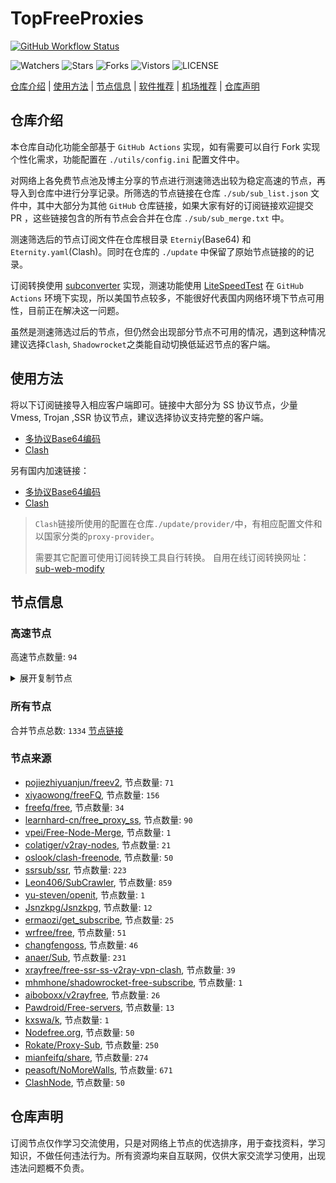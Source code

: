# TopFreeProxies
[![GitHub Workflow Status](https://github.com/youkai0100/youkai/actions/workflows/get-proxies.yml/badge.svg)](https://github.com/youkai0100/youkai/actions/workflows/get-proxies.yml) 

![Watchers](https://img.shields.io/github/watchers/youkai0100/youkai) ![Stars](https://img.shields.io/github/stars/youkai0100/youkai) ![Forks](https://img.shields.io/github/forks/youkai0100/youkai) ![Vistors](https://visitor-badge.laobi.icu/badge?page_id=youkai0100.youkai) ![LICENSE](https://img.shields.io/badge/license-CC%20BY--SA%204.0-green.svg)

[仓库介绍](https://github.com/youkai0100/youkai#仓库介绍) | [使用方法](https://github.com/youkai0100/youkai#使用方法) | [节点信息](https://github.com/youkai0100/youkai#节点信息) | [软件推荐](https://github.com/youkai0100/youkai#客户端选择) | [机场推荐](https://github.com/youkai0100/youkai#机场推荐) | [仓库声明](https://github.com/youkai0100/youkai#仓库声明)

## 仓库介绍
本仓库自动化功能全部基于 `GitHub Actions` 实现，如有需要可以自行 Fork 实现个性化需求，功能配置在 `./utils/config.ini` 配置文件中。

对网络上各免费节点池及博主分享的节点进行测速筛选出较为稳定高速的节点，再导入到仓库中进行分享记录。所筛选的节点链接在仓库 `./sub/sub_list.json` 文件中，其中大部分为其他 `GitHub` 仓库链接，如果大家有好的订阅链接欢迎提交 PR ，这些链接包含的所有节点会合并在仓库 `./sub/sub_merge.txt` 中。

测速筛选后的节点订阅文件在仓库根目录 `Eterniy`(Base64) 和 `Eternity.yaml`(Clash)。同时在仓库的 `./update` 中保留了原始节点链接的的记录。

订阅转换使用 [subconverter](https://github.com/tindy2013/subconverter) 实现，测速功能使用 [LiteSpeedTest](https://github.com/xxf098/LiteSpeedTest) 在 `GitHub Actions` 环境下实现，所以美国节点较多，不能很好代表国内网络环境下节点可用性，目前正在解决这一问题。

虽然是测速筛选过后的节点，但仍然会出现部分节点不可用的情况，遇到这种情况建议选择`Clash`, `Shadowrocket`之类能自动切换低延迟节点的客户端。

## 使用方法
将以下订阅链接导入相应客户端即可。链接中大部分为 SS 协议节点，少量 Vmess, Trojan ,SSR 协议节点，建议选择协议支持完整的客户端。

- [多协议Base64编码](https://raw.githubusercontent.com/youkai0100/youkai/master/Eternity)
- [Clash](https://raw.githubusercontent.com/youkai0100/youkai/master/Eternity.yaml)

另有国内加速链接：

- [多协议Base64编码](https://fastly.jsdelivr.net/gh/youkai0100/youkai@master/Eternity)
- [Clash](https://fastly.jsdelivr.net/gh/youkai0100/youkai@master/Eternity.yaml)

>`Clash`链接所使用的配置在仓库`./update/provider/`中，有相应配置文件和以国家分类的`proxy-provider`。
>
>需要其它配置可使用订阅转换工具自行转换。
>自用在线订阅转换网址：[sub-web-modify](https://sub.v1.mk/)

## 节点信息
### 高速节点
高速节点数量: `94`
<details>
  <summary>展开复制节点</summary>

    vmess://eyJ2IjoiMiIsInBzIjoi8J+Hr/Cfh7Ug5pel5pysXzA1MjIwNjUiLCJhZGQiOiI0NS44OC40My4yMzciLCJwb3J0IjoiNDYwMDIiLCJ0eXBlIjoibm9uZSIsImlkIjoiNDE4MDQ4YWYtYTI5My00Yjk5LTliMGMtOThjYTM1ODBkZDI0IiwiYWlkIjoiNjQiLCJuZXQiOiJ0Y3AiLCJwYXRoIjoiLyIsImhvc3QiOiIiLCJ0bHMiOiIifQ==
    vmess://eyJ2IjoiMiIsInBzIjoi8J+Hr/Cfh7Ug5pel5pysXzA1MjIwNTUiLCJhZGQiOiI0NS44OC40My4xMzYiLCJwb3J0IjoiNTA4MDEiLCJ0eXBlIjoibm9uZSIsImlkIjoiNDE4MDQ4YWYtYTI5My00Yjk5LTliMGMtOThjYTM1ODBkZDI0IiwiYWlkIjoiNjQiLCJuZXQiOiJ0Y3AiLCJwYXRoIjoiLyIsImhvc3QiOiIiLCJ0bHMiOiIifQ==
    vmess://eyJ2IjoiMiIsInBzIjoi8J+Hr/Cfh7Ug5pel5pysXzA1MjIwNzAiLCJhZGQiOiI0NS44OC40My4yMzUiLCJwb3J0IjoiNDYwMDIiLCJ0eXBlIjoibm9uZSIsImlkIjoiNDE4MDQ4YWYtYTI5My00Yjk5LTliMGMtOThjYTM1ODBkZDI0IiwiYWlkIjoiNjQiLCJuZXQiOiJ0Y3AiLCJwYXRoIjoiLyIsImhvc3QiOiIiLCJ0bHMiOiIifQ==
    trojan://4aeda200-44c9-4168-8f2a-a00a72176d35@awsjp16-data.amazon-azure.com:443?allowInsecure=1&sni=data.amazon-azure.com#%F0%9F%87%AF%F0%9F%87%B5%20JP%28AzadNet.t.me%29_011
    vmess://eyJ2IjoiMiIsInBzIjoi8J+Hr/Cfh7Ug5pel5pysXzA1MjIwNjQiLCJhZGQiOiI0NS44OC40My4xMzMiLCJwb3J0IjoiNTA4MDEiLCJ0eXBlIjoibm9uZSIsImlkIjoiNDE4MDQ4YWYtYTI5My00Yjk5LTliMGMtOThjYTM1ODBkZDI0IiwiYWlkIjoiNjQiLCJuZXQiOiJ0Y3AiLCJwYXRoIjoiLyIsImhvc3QiOiJkYXRhLmFtYXpvbi1henVyZS5jb20iLCJ0bHMiOiIifQ==
    vmess://eyJ2IjoiMiIsInBzIjoi8J+Hr/Cfh7Ug5pel5pysXzA1MjIwNTYiLCJhZGQiOiI0NS44OC40My4yMzkiLCJwb3J0IjoiNDYwMDIiLCJ0eXBlIjoibm9uZSIsImlkIjoiNDE4MDQ4YWYtYTI5My00Yjk5LTliMGMtOThjYTM1ODBkZDI0IiwiYWlkIjoiNjQiLCJuZXQiOiJ0Y3AiLCJwYXRoIjoiLyIsImhvc3QiOiJkYXRhLmFtYXpvbi1henVyZS5jb20iLCJ0bHMiOiIifQ==
    trojan://3a2c0c6c-9ee5-c05f-c951-fcd73831983e@138.2.115.240:443?allowInsecure=1#%F0%9F%87%B0%F0%9F%87%B7%20KR%28AzadNet.t.me%29_009
    vmess://eyJ2IjoiMiIsInBzIjoi8J+Hr/Cfh7Ug5pel5pysXzA1MjIwMzEiLCJhZGQiOiIxMzEuMTg2LjQxLjE5MiIsInBvcnQiOiIyNjI5NyIsInR5cGUiOiJub25lIiwiaWQiOiJiMGVkNmViNy1kYzMwLTQ4OTctZGY1MC1jMmMxZDRlZTZlOTEiLCJhaWQiOiIwIiwibmV0IjoidGNwIiwicGF0aCI6Ii8iLCJob3N0IjoiIiwidGxzIjoiIn0=
    vmess://eyJ2IjoiMiIsInBzIjoi8J+HrfCfh7Ag6aaZ5rivXzA1MjIwMjQiLCJhZGQiOiIxNTYuMjQ1LjguMTY4IiwicG9ydCI6IjQ0MyIsInR5cGUiOiJub25lIiwiaWQiOiJiOGRmM2VmMS04ODdmLTRlZTQtODU1Zi00ZjgwNDE2YzI0NjQiLCJhaWQiOiI2NCIsIm5ldCI6IndzIiwicGF0aCI6Ii9wYXRoLzE2ODQ0MDU5MzA4MzEiLCJob3N0Ijoid3d3LjEyNDYwMTU4Lnh5eiIsInRscyI6InRscyJ9
    vmess://eyJ2IjoiMiIsInBzIjoi8J+HqPCfh7Mg5Y+w5rm+XzA1MjI1NTIiLCJhZGQiOiJoaW5ldHR3MS5hcHBsZWJlbmNoLnRlY2giLCJwb3J0IjoiNTY1NjgiLCJ0eXBlIjoibm9uZSIsImlkIjoiN2UzMTlmN2EtNGM0Ny00NjA2LTgwMDgtY2U2YzkyNjM0ZGQ4IiwiYWlkIjoiMCIsIm5ldCI6InRjcCIsInBhdGgiOiIvcGF0aC8xNjg0NDA1OTMwODMxIiwiaG9zdCI6Ind3dy4xMjQ2MDE1OC54eXoiLCJ0bHMiOiIifQ==
    trojan://4aeda200-44c9-4168-8f2a-a00a72176d35@16.163.102.234:443?allowInsecure=1&sni=data.amazon-azure.com#%F0%9F%87%AD%F0%9F%87%B0%20%E9%A6%99%E6%B8%AF_0520001
    ss://YWVzLTI1Ni1jZmI6YW1hem9uc2tyMDU@43.201.47.15:443#%F0%9F%87%B0%F0%9F%87%B7%208%2C10%2C13%2C25%2C28%2C30%7C_KR_%E9%9F%A9%E5%9B%BD
    ss://YWVzLTI1Ni1jZmI6YW1hem9uc2tyMDU@13.212.254.215:443#%F0%9F%87%B8%F0%9F%87%AC%2013%2C18%7C%F0%9F%87%B8%F0%9F%87%AC%20Singapore%28ChatGPT%29%2016%20TG%40n...
    vmess://eyJ2IjoiMiIsInBzIjoi8J+HuPCfh6wg5paw5Yqg5Z2hXzA1MjIwOTQiLCJhZGQiOiIxMzguMi43MS4xMTEiLCJwb3J0IjoiODAiLCJ0eXBlIjoibm9uZSIsImlkIjoiYjI5NDc5NDItNzAxYi00ZGUyLTkxY2QtZjY4MTBkNWQwM2JjIiwiYWlkIjoiMCIsIm5ldCI6IndzIiwicGF0aCI6Ii8iLCJob3N0IjoiIiwidGxzIjoiIn0=
    vmess://eyJ2IjoiMiIsInBzIjoi8J+HqPCfh7Mg5Y+w5rm+XzA1MjIwMDciLCJhZGQiOiI2MS4yMjAuMTk4LjEwMiIsInBvcnQiOiI1ODAwMiIsInR5cGUiOiJub25lIiwiaWQiOiI0MTgwNDhhZi1hMjkzLTRiOTktOWIwYy05OGNhMzU4MGRkMjQiLCJhaWQiOiI2NCIsIm5ldCI6InRjcCIsInBhdGgiOiIvIiwiaG9zdCI6IiIsInRscyI6IiJ9
    trojan://ce58cab4-2675-47f7-b3e1-96f08839f86b@sg2.microsoft-orgwly.vip:16232?allowInsecure=1&sni=tls.microsoft-orgwly.vip#%F0%9F%87%B8%F0%9F%87%AC%20%E6%96%B0%E5%8A%A0%E5%9D%A1%20007
    vmess://eyJ2IjoiMiIsInBzIjoi8J+Hr/Cfh7Ug5pel5pysIDAwMyIsImFkZCI6IjE0MS4xNDcuMTUzLjI0NCIsInBvcnQiOiI0MTU0NSIsInR5cGUiOiJub25lIiwiaWQiOiJkNDdkNzEzNS0wOTU0LTQ2YWItYTE5MC0xN2I2Yzg2MzBhODUiLCJhaWQiOiIwIiwibmV0IjoidGNwIiwicGF0aCI6Ii8iLCJob3N0IjoidGxzLm1pY3Jvc29mdC1vcmd3bHkudmlwIiwidGxzIjoiIn0=
    vmess://eyJ2IjoiMiIsInBzIjoi8J+HrfCfh7Ag6aaZ5rivXzA1MjIwMjEiLCJhZGQiOiJoZ2MxLnBtc3NyLnh5eiIsInBvcnQiOiI0NDMiLCJ0eXBlIjoibm9uZSIsImlkIjoiY2I1OWI1ZWItMTdkOC00YjlmLTljNDMtNmYwMzhhOWRiOWIwIiwiYWlkIjoiMCIsIm5ldCI6IndzIiwicGF0aCI6Ii9zb21ldGltZXNuYWl2ZSIsImhvc3QiOiJoZ2MxLnBtc3NyLnh5eiIsInRscyI6InRscyJ9
    vmess://eyJ2IjoiMiIsInBzIjoi8J+HsPCfh7cg6Z+p5Zu9XzA1MjIwMTAiLCJhZGQiOiIxNDAuMjM4LjEuMTE3IiwicG9ydCI6IjgwIiwidHlwZSI6Im5vbmUiLCJpZCI6ImM0YTY5NTJlLTEzOGEtM2ZlOS04MDNiLThmMmQyZGQwMjU0YiIsImFpZCI6IjAiLCJuZXQiOiJ3cyIsInBhdGgiOiIvNGdtcCIsImhvc3QiOiIiLCJ0bHMiOiIifQ==
    trojan://b22c040c-b461-4900-a7b7-026d99b2f1c6@bgptw2.cnamazon.sbs:443?allowInsecure=0&sni=tlsdata.cnamazon.sbs#%F0%9F%87%A8%F0%9F%87%B3%20BGP%7C%E5%8F%B0%E6%B9%BE2
    trojan://ca7febc2-bb45-4e6d-810e-ab0af6009c4e@165.154.226.87:443?allowInsecure=1#%F0%9F%87%A8%F0%9F%87%B3%2013%2C25%7C%F0%9F%87%B9%F0%9F%87%BC%20Taiwan%28ChatGPT%29%2015%20TG%40nodp...
    trojan://2bb4a580-db46-4010-b814-a9f74001a646@cdn.twnct.6641634715834932.me:7047?allowInsecure=0#%F0%9F%87%A8%F0%9F%87%B3%20github.com%2Ffreefq%20-%20%E5%8F%B0%E6%B9%BE%E7%9C%81%E6%96%B0%E7%AB%B9%E5%B8%82%E4%B8%AD%E5%8D%8E%E7%94%B5%E4%BF%A1%206
    trojan://ca7febc2-bb45-4e6d-810e-ab0af6009c4e@165.154.246.207:443?allowInsecure=1#%F0%9F%87%A8%F0%9F%87%B3%2013%2C25%7C%F0%9F%87%B9%F0%9F%87%BC%20Taiwan%28ChatGPT%29%2012%20TG%40nodp...
    trojan://e015d739-1656-4e9a-b0cc-5d8f11b0db5b@bgptw2.cnamazon.sbs:443?allowInsecure=0&sni=tlsdata.cnamazon.sbs#%F0%9F%87%B8%F0%9F%87%AC%20_SG_%E6%96%B0%E5%8A%A0%E5%9D%A1%202
    vmess://eyJ2IjoiMiIsInBzIjoi8J+Hr/Cfh7UgZ2l0aHViLmNvbS9mcmVlZnEgLSDml6XmnKzkuJzkuqzpmL/ph4zkupEgOCIsImFkZCI6ImNkbi50d2l0dGVyLm5vdy5jYyIsInBvcnQiOiI0NDMiLCJ0eXBlIjoibm9uZSIsImlkIjoiODcyODNmZTctMDhlNS00MDNiLWEwYWEtYWRkN2NkNjhhMjNlIiwiYWlkIjoiMCIsIm5ldCI6IndzIiwicGF0aCI6Ii9pa3VuIiwiaG9zdCI6ImxvLnR3aXR0ZWkubWUiLCJ0bHMiOiJ0bHMifQ==
    trojan://ca7febc2-bb45-4e6d-810e-ab0af6009c4e@165.154.226.138:443?allowInsecure=1#%F0%9F%87%A8%F0%9F%87%B3%2013%2C25%7C%F0%9F%87%B9%F0%9F%87%BC%20Taiwan%28ChatGPT%29%2016%20TG%40nodp...
    trojan://4658738d-c3f1-4ebf-ad7a-ee603e3f9690@bgptw4.cnamazon.sbs:443?allowInsecure=1&sni=tlsdata.cnamazon.sbs#%F0%9F%87%A8%F0%9F%87%B3%2013%2C13%7C%F0%9F%87%B9%F0%9F%87%BC%20Taiwan%28ChatGPT%29%2011%20TG%40nodp...
    trojan://ca7febc2-bb45-4e6d-810e-ab0af6009c4e@165.154.246.194:443?allowInsecure=1#%F0%9F%87%A8%F0%9F%87%B3%2013%2C25%7C%F0%9F%87%B9%F0%9F%87%BC%20Taiwan%28ChatGPT%29%2018%20TG%40nodp...
    ssr://a3IxLnZmdW4uaWN1OjQ0MzphdXRoX2FlczEyOF9zaGExOmFlcy0yNTYtY2ZiOnBsYWluOmRubDFibTFsLz9ncm91cD1VMU5TVUhKdmRtbGtaWEkmcmVtYXJrcz04Si1Ic1BDZmg3Y2dYMHRTWC1tZnFlV2J2U0EwJm9iZnNwYXJhbT1ZV0k1TXpFeE56UXlNaTVxWkM1b2F3JnByb3RvcGFyYW09TVRjME1qSTZWRlJ3TUZOWQ
    ss://YWVzLTI1Ni1jZmI6YW1hem9uc2tyMDU@43.200.244.134:443#%F0%9F%87%B0%F0%9F%87%B7%2013%2C22%7C%F0%9F%87%B0%F0%9F%87%B7%20South%20Korea%28ChatGPT%29%2002%20TG...
    vmess://eyJ2IjoiMiIsInBzIjoi8J+HrfCfh7Ag6aaZ5rivIDAwNiIsImFkZCI6IjI3LjEyNC40Ny42NCIsInBvcnQiOiI1MDAwMiIsInR5cGUiOiJub25lIiwiaWQiOiI0MTgwNDhhZi1hMjkzLTRiOTktOWIwYy05OGNhMzU4MGRkMjQiLCJhaWQiOiI2NCIsIm5ldCI6InRjcCIsInBhdGgiOiIvIiwiaG9zdCI6IiIsInRscyI6IiJ9
    trojan://ca7febc2-bb45-4e6d-810e-ab0af6009c4e@stw3-tg-data.amazonwebservicess.com:443?allowInsecure=1#%F0%9F%87%A8%F0%9F%87%B3%208%2C10%2C28%2C30%7C_TW_%E5%8F%B0%E6%B9%BE%203
    trojan://ce58cab4-2675-47f7-b3e1-96f08839f86b@sg4.microsoft-orgwly.vip:80?allowInsecure=1&sni=tls.microsoft-orgwly.vip#%F0%9F%87%B8%F0%9F%87%AC%208%2C10%2C28%2C30%7C_SG_%E6%96%B0%E5%8A%A0%E5%9D%A1%202
    trojan://ca7febc2-bb45-4e6d-810e-ab0af6009c4e@165.154.227.191:443?allowInsecure=1#%F0%9F%87%A8%F0%9F%87%B3%20_TW_%E5%8F%B0%E6%B9%BE%205
    vmess://eyJ2IjoiMiIsInBzIjoi8J+HsPCfh7cg6Z+p5Zu9XzA1MjIwMDIiLCJhZGQiOiIxMTguMTkzLjY5LjE1OCIsInBvcnQiOiI1MzE3MyIsInR5cGUiOiJub25lIiwiaWQiOiIzYjc2ZDFhOC01NWZkLTQ2NWUtYWEwNC02OGMzOWE1MDYxNzUiLCJhaWQiOiIwIiwibmV0IjoidGNwIiwicGF0aCI6Ii8iLCJob3N0IjoiIiwidGxzIjoiIn0=
    ssr://OC4yMTkuOTQuMjQxOjQ0NjphdXRoX2FlczEyOF9zaGExOmFlcy0yNTYtY2ZiOnBsYWluOmRubDFibTFsLz9ncm91cD1VMU5TVUhKdmRtbGtaWEkmcmVtYXJrcz1VMGRmT0M0eU1Ua3VPVFF1TWpReFh6QTFNakl5TURJek9EY3dOeTAwTURaekpRJm9iZnNwYXJhbT1ZV0k1TXpFeE56UXlNaTVxWkM1b0pTWHZ2NzBsSlNYdnY3MWI3Ny05eDRNV0plLV92USZwcm90b3BhcmFtPU1UYzBNakk2VkZSd01GTlk
    ss://YWVzLTI1Ni1jZmI6YW1hem9uc2tyMDU@43.201.147.86:443#%F0%9F%87%B0%F0%9F%87%B7%208%2C10%2C28%2C30%7C_KR_%E9%9F%A9%E5%9B%BD%203
    vmess://eyJ2IjoiMiIsInBzIjoi8J+HqPCfh7MgZ2l0aHViLmNvbS9mcmVlZnEgLSDlj7Dmub7nnIHlj7DljJfluILkuK3ljY7nlLXkv6EgMyIsImFkZCI6IkNIVC5NSUZKVU4uT1JHIiwicG9ydCI6IjgwIiwidHlwZSI6Im5vbmUiLCJpZCI6ImM3NmJmMDczLWQ4YzYtNGQyZC1hYTVmLTNiYmRkM2I2ZDBiMiIsImFpZCI6IjAiLCJuZXQiOiJ0Y3AiLCJwYXRoIjoiLyIsImhvc3QiOiJDSFQuTUlGSlVOLk9SRyIsInRscyI6IiJ9
    vmess://eyJ2IjoiMiIsInBzIjoi8J+HuPCfh6wg5paw5Yqg5Z2hXzA1MjIwNjUiLCJhZGQiOiIyNy4xMjQuNDUuMTE5IiwicG9ydCI6IjUwMDAyIiwidHlwZSI6Im5vbmUiLCJpZCI6IjQxODA0OGFmLWEyOTMtNGI5OS05YjBjLTk4Y2EzNTgwZGQyNCIsImFpZCI6IjY0IiwibmV0IjoidGNwIiwicGF0aCI6Ii8iLCJob3N0IjoiIiwidGxzIjoiIn0=
    ss://Y2hhY2hhMjAtaWV0Zi1wb2x5MTMwNTpvZDE3Nk0zVVZURnN5WkFZWWtUOFhlL0lwMlY2OU01TWwycTAwc2xLRmFrPQ@hk.nutcloud.de:443#%F0%9F%87%AD%F0%9F%87%B0%20%E9%A6%99%E6%B8%AF%20003
    vmess://eyJ2IjoiMiIsInBzIjoi8J+HqPCfh7Mg5Y+w5rm+XzA1MjI1NjEiLCJhZGQiOiJ0dzMuNTk0ODg4Lnh5eiIsInBvcnQiOiIzMTIzNSIsInR5cGUiOiJub25lIiwiaWQiOiIwOGY5NWU2Mi02NWY0LTM4NjAtYWQ0NS1hMjYzOTczYWRlOTkiLCJhaWQiOiIwIiwibmV0Ijoid3MiLCJwYXRoIjoiL21hb2hrMyIsImhvc3QiOiJ0dzMuNTk0ODg4Lnh5eiIsInRscyI6IiJ9
    vmess://eyJ2IjoiMiIsInBzIjoi8J+HrfCfh7Ag6aaZ5rivXzA1MjIwMTMiLCJhZGQiOiIxNDMuOTIuNTYuMjE4IiwicG9ydCI6IjUyMzMzIiwidHlwZSI6Im5vbmUiLCJpZCI6IjQxODA0OGFmLWEyOTMtNGI5OS05YjBjLTk4Y2EzNTgwZGQyNCIsImFpZCI6IjY0IiwibmV0IjoidGNwIiwicGF0aCI6Ii9tYW9oazMiLCJob3N0IjoidHczLjU5NDg4OC54eXoiLCJ0bHMiOiIifQ==
    vmess://eyJ2IjoiMiIsInBzIjoi8J+HuPCfh6wg5paw5Yqg5Z2hXzA1MjIwMTMiLCJhZGQiOiIyMDIuNzkuMTc0LjE1NyIsInBvcnQiOiI1NTI2NCIsInR5cGUiOiJub25lIiwiaWQiOiIxMjFjOWM4OS03ZDExLTRmNDktOTExMi1kYzFlODUzNjNmNmYiLCJhaWQiOiI2NCIsIm5ldCI6InRjcCIsInBhdGgiOiIvbWFvaGszIiwiaG9zdCI6InR3My41OTQ4ODgueHl6IiwidGxzIjoiIn0=
    trojan://ca7febc2-bb45-4e6d-810e-ab0af6009c4e@scloudtw1-tg-data.amazonwebservicess.com:443?allowInsecure=1#%F0%9F%87%A8%F0%9F%87%B3%20_TW_%E5%8F%B0%E6%B9%BE%202%202
    vmess://eyJ2IjoiMiIsInBzIjoi8J+Hr/Cfh7UgMTZ85pel5pysIDAxOCIsImFkZCI6IjEwNC4yMzMuMTczLjIzNiIsInBvcnQiOiI0MzY3OSIsInR5cGUiOiJub25lIiwiaWQiOiI0MTgwNDhhZi1hMjkzLTRiOTktOWIwYy05OGNhMzU4MGRkMjQiLCJhaWQiOiI2NCIsIm5ldCI6InRjcCIsInBhdGgiOiIvIiwiaG9zdCI6IiIsInRscyI6IiJ9
    vmess://eyJ2IjoiMiIsInBzIjoi8J+HuvCfh7ggZ2l0aHViLmNvbS9mcmVlZnEgLSDnvo7lm71DbG91ZEZsYXJl6IqC54K5IDUiLCJhZGQiOiIxNzIuNjQuMTk0LjEzIiwicG9ydCI6Ijg4ODAiLCJ0eXBlIjoibm9uZSIsImlkIjoiNTZhMjE4OGItMmFiNy00MDJjLWI5YjgtMzQ4NDdmZGYwOTU4IiwiYWlkIjoiMCIsIm5ldCI6IndzIiwicGF0aCI6Ii8iLCJob3N0IjoibGcudHJ1bXAyMDIzLm5ldCIsInRscyI6IiJ9
    vmess://eyJ2IjoiMiIsInBzIjoi8J+HuvCfh7gg576O5Zu9XzA1MjIyNDMiLCJhZGQiOiIxOTguMi4yMDAuMTAzIiwicG9ydCI6IjUyNDAyIiwidHlwZSI6Im5vbmUiLCJpZCI6IjQxODA0OGFmLWEyOTMtNGI5OS05YjBjLTk4Y2EzNTgwZGQyNCIsImFpZCI6IjY0IiwibmV0IjoidGNwIiwicGF0aCI6Ii8iLCJob3N0IjoibGcudHJ1bXAyMDIzLm5ldCIsInRscyI6IiJ9
    vmess://eyJ2IjoiMiIsInBzIjoi8J+HuvCfh7gg576O5Zu9XzA1MjIxMzgzIiwiYWRkIjoiMTQyLjQuMTE4LjEwMCIsInBvcnQiOiI1MTA0MCIsInR5cGUiOiJub25lIiwiaWQiOiI0MTgwNDhhZi1hMjkzLTRiOTktOWIwYy05OGNhMzU4MGRkMjQiLCJhaWQiOiI2NCIsIm5ldCI6InRjcCIsInBhdGgiOiIvIiwiaG9zdCI6ImxnLnRydW1wMjAyMy5uZXQiLCJ0bHMiOiIifQ==
    vmess://eyJ2IjoiMiIsInBzIjoi8J+HuvCfh7gg576O5Zu9XzA1MjI0NTQ3IiwiYWRkIjoiMTkyLjc0LjI0Mi4xNTQiLCJwb3J0IjoiNDQ2NjciLCJ0eXBlIjoibm9uZSIsImlkIjoiNDE4MDQ4YWYtYTI5My00Yjk5LTliMGMtOThjYTM1ODBkZDI0IiwiYWlkIjoiNjQiLCJuZXQiOiJ0Y3AiLCJwYXRoIjoiLyIsImhvc3QiOiJsZy50cnVtcDIwMjMubmV0IiwidGxzIjoiIn0=
    vmess://eyJ2IjoiMiIsInBzIjoi8J+HuvCfh7gg576O5Zu9XzA1MjIxMjEiLCJhZGQiOiIxOTIuNzQuMjQyLjEzOCIsInBvcnQiOiI0NDY2NyIsInR5cGUiOiJub25lIiwiaWQiOiI0MTgwNDhhZi1hMjkzLTRiOTktOWIwYy05OGNhMzU4MGRkMjQiLCJhaWQiOiI2NCIsIm5ldCI6InRjcCIsInBhdGgiOiIvIiwiaG9zdCI6ImxnLnRydW1wMjAyMy5uZXQiLCJ0bHMiOiIifQ==
    vmess://eyJ2IjoiMiIsInBzIjoi8J+HuvCfh7gg576O5Zu9XzA1MjIzMTEiLCJhZGQiOiIxOTIuNzQuMjI0LjIyIiwicG9ydCI6IjU0MDI3IiwidHlwZSI6Im5vbmUiLCJpZCI6IjQxODA0OGFmLWEyOTMtNGI5OS05YjBjLTk4Y2EzNTgwZGQyNCIsImFpZCI6IjY0IiwibmV0IjoidGNwIiwicGF0aCI6Ii8iLCJob3N0IjoibGcudHJ1bXAyMDIzLm5ldCIsInRscyI6IiJ9
    vmess://eyJ2IjoiMiIsInBzIjoi8J+HuvCfh7gg576O5Zu9XzA1MjI1NzQiLCJhZGQiOiIxNDIuNC4xMDguMjMiLCJwb3J0IjoiNTUxMDIiLCJ0eXBlIjoibm9uZSIsImlkIjoiNDE4MDQ4YWYtYTI5My00Yjk5LTliMGMtOThjYTM1ODBkZDI0IiwiYWlkIjoiNjQiLCJuZXQiOiJ0Y3AiLCJwYXRoIjoiLyIsImhvc3QiOiJsZy50cnVtcDIwMjMubmV0IiwidGxzIjoiIn0=
    vmess://eyJ2IjoiMiIsInBzIjoi8J+HuvCfh7gg576O5Zu9XzA1MjIxNDMwIiwiYWRkIjoiMTM3LjE3NS40MS4xOTciLCJwb3J0IjoiNTAwMDQiLCJ0eXBlIjoibm9uZSIsImlkIjoiNDE4MDQ4YWYtYTI5My00Yjk5LTliMGMtOThjYTM1ODBkZDI0IiwiYWlkIjoiNjQiLCJuZXQiOiJ0Y3AiLCJwYXRoIjoiLyIsImhvc3QiOiJsZy50cnVtcDIwMjMubmV0IiwidGxzIjoiIn0=
    vmess://eyJ2IjoiMiIsInBzIjoi8J+HuvCfh7gg576O5Zu9XzA1MjIxODkiLCJhZGQiOiIxOTIuNzQuMjI4LjE3MyIsInBvcnQiOiI0Mjg1NyIsInR5cGUiOiJub25lIiwiaWQiOiIwNTFiODQ0Zi1lZmUzLTQ4NDctOTJhYS02NmI1ZGUwYjZkNGUiLCJhaWQiOiI2NCIsIm5ldCI6InRjcCIsInBhdGgiOiIvIiwiaG9zdCI6ImxnLnRydW1wMjAyMy5uZXQiLCJ0bHMiOiIifQ==
    vmess://eyJ2IjoiMiIsInBzIjoi8J+HuvCfh7gg576O5Zu9XzA1MjIwNDUiLCJhZGQiOiIxNDIuNC4xMjYuNzQiLCJwb3J0IjoiMzEwMDIiLCJ0eXBlIjoibm9uZSIsImlkIjoiNDE4MDQ4YWYtYTI5My00Yjk5LTliMGMtOThjYTM1ODBkZDI0IiwiYWlkIjoiNjQiLCJuZXQiOiJ0Y3AiLCJwYXRoIjoiLyIsImhvc3QiOiJsZy50cnVtcDIwMjMubmV0IiwidGxzIjoiIn0=
    vmess://eyJ2IjoiMiIsInBzIjoi8J+HuvCfh7gg576O5Zu9XzA1MjIyMjkiLCJhZGQiOiIxOTguMi4yMDUuMTEzIiwicG9ydCI6IjUzMDAyIiwidHlwZSI6Im5vbmUiLCJpZCI6IjQxODA0OGFmLWEyOTMtNGI5OS05YjBjLTk4Y2EzNTgwZGQyNCIsImFpZCI6IjY0IiwibmV0IjoidGNwIiwicGF0aCI6Ii8iLCJob3N0IjoibGcudHJ1bXAyMDIzLm5ldCIsInRscyI6IiJ9
    vmess://eyJ2IjoiMiIsInBzIjoi8J+HuvCfh7gg576O5Zu9XzA1MjIyMzMiLCJhZGQiOiIxNDIuMC4xMzMuNTEiLCJwb3J0IjoiNTAwNDQiLCJ0eXBlIjoibm9uZSIsImlkIjoiNDE4MDQ4YWYtYTI5My00Yjk5LTliMGMtOThjYTM1ODBkZDI0IiwiYWlkIjoiNjQiLCJuZXQiOiJ0Y3AiLCJwYXRoIjoiLyIsImhvc3QiOiJsZy50cnVtcDIwMjMubmV0IiwidGxzIjoiIn0=
    vmess://eyJ2IjoiMiIsInBzIjoi8J+HuvCfh7gg576O5Zu9XzA1MjIwNjEiLCJhZGQiOiIxNDIuNC4xMjYuNzUiLCJwb3J0IjoiMzEwMDIiLCJ0eXBlIjoibm9uZSIsImlkIjoiNDE4MDQ4YWYtYTI5My00Yjk5LTliMGMtOThjYTM1ODBkZDI0IiwiYWlkIjoiNjQiLCJuZXQiOiJ0Y3AiLCJwYXRoIjoiLyIsImhvc3QiOiJsZy50cnVtcDIwMjMubmV0IiwidGxzIjoiIn0=
    vmess://eyJ2IjoiMiIsInBzIjoi8J+HuvCfh7gg576O5Zu9XzA1MjIyMzAiLCJhZGQiOiIxOTIuNzQuMjQ5LjE0NyIsInBvcnQiOiI1MDA0MiIsInR5cGUiOiJub25lIiwiaWQiOiI0MTgwNDhhZi1hMjkzLTRiOTktOWIwYy05OGNhMzU4MGRkMjQiLCJhaWQiOiI2NCIsIm5ldCI6InRjcCIsInBhdGgiOiIvIiwiaG9zdCI6ImxnLnRydW1wMjAyMy5uZXQiLCJ0bHMiOiIifQ==
    vmess://eyJ2IjoiMiIsInBzIjoi8J+HuvCfh7gg576O5Zu9XzA1MjIxOTAiLCJhZGQiOiIxNDIuNC4xMTEuMTY2IiwicG9ydCI6IjUxMDQwIiwidHlwZSI6Im5vbmUiLCJpZCI6IjQxODA0OGFmLWEyOTMtNGI5OS05YjBjLTk4Y2EzNTgwZGQyNCIsImFpZCI6IjY0IiwibmV0IjoidGNwIiwicGF0aCI6Ii8iLCJob3N0IjoibGcudHJ1bXAyMDIzLm5ldCIsInRscyI6IiJ9
    vmess://eyJ2IjoiMiIsInBzIjoi8J+HuvCfh7gg576O5Zu944CQ5LuY6LS55o6o6I2Q77yac3VvLnl0L3NzcnN1YuOAkTE2OCIsImFkZCI6IjEzNy4xNzUuNjMuMTM1IiwicG9ydCI6IjU5MDA5IiwidHlwZSI6Im5vbmUiLCJpZCI6IjQxODA0OGFmLWEyOTMtNGI5OS05YjBjLTk4Y2EzNTgwZGQyNCIsImFpZCI6IjY0IiwibmV0IjoidGNwIiwicGF0aCI6Ii8iLCJob3N0IjoibGcudHJ1bXAyMDIzLm5ldCIsInRscyI6IiJ9
    vmess://eyJ2IjoiMiIsInBzIjoi8J+HuvCfh7gg576O5Zu9XzA1MjI2MTgiLCJhZGQiOiIzOC40MC4xNTguMjQyIiwicG9ydCI6IjQ1MDAyIiwidHlwZSI6Im5vbmUiLCJpZCI6IjQxODA0OGFmLWEyOTMtNGI5OS05YjBjLTk4Y2EzNTgwZGQyNCIsImFpZCI6IjY0IiwibmV0IjoidGNwIiwicGF0aCI6Ii8iLCJob3N0IjoibGcudHJ1bXAyMDIzLm5ldCIsInRscyI6IiJ9
    vmess://eyJ2IjoiMiIsInBzIjoi8J+HuvCfh7gg576O5Zu9XzA1MjIzNzEiLCJhZGQiOiIxOTIuNzQuMjQ5LjE1NCIsInBvcnQiOiI1MDA0MiIsInR5cGUiOiJub25lIiwiaWQiOiI0MTgwNDhhZi1hMjkzLTRiOTktOWIwYy05OGNhMzU4MGRkMjQiLCJhaWQiOiI2NCIsIm5ldCI6InRjcCIsInBhdGgiOiIvIiwiaG9zdCI6ImxnLnRydW1wMjAyMy5uZXQiLCJ0bHMiOiIifQ==
    vmess://eyJ2IjoiMiIsInBzIjoi8J+HuvCfh7gg576O5Zu9XzA1MjI3MTMiLCJhZGQiOiIxMzcuMTc1LjQxLjE5NCIsInBvcnQiOiI1MDAwNCIsInR5cGUiOiJub25lIiwiaWQiOiI0MTgwNDhhZi1hMjkzLTRiOTktOWIwYy05OGNhMzU4MGRkMjQiLCJhaWQiOiI2NCIsIm5ldCI6InRjcCIsInBhdGgiOiIvIiwiaG9zdCI6ImxnLnRydW1wMjAyMy5uZXQiLCJ0bHMiOiIifQ==
    vmess://eyJ2IjoiMiIsInBzIjoi8J+HuvCfh7gg576O5Zu9XzA1MjI2MTQiLCJhZGQiOiIxOTIuNzQuMjI5LjIxNiIsInBvcnQiOiI1MTU5MiIsInR5cGUiOiJub25lIiwiaWQiOiI0MTgwNDhhZi1hMjkzLTRiOTktOWIwYy05OGNhMzU4MGRkMjQiLCJhaWQiOiI2NCIsIm5ldCI6InRjcCIsInBhdGgiOiIvIiwiaG9zdCI6ImxnLnRydW1wMjAyMy5uZXQiLCJ0bHMiOiIifQ==
    vmess://eyJ2IjoiMiIsInBzIjoi8J+HuvCfh7gg576O5Zu9XzA1MjIxOTEiLCJhZGQiOiIxMDguMTg2LjUuMTYiLCJwb3J0IjoiNTkzMjIiLCJ0eXBlIjoibm9uZSIsImlkIjoiNDE4MDQ4YWYtYTI5My00Yjk5LTliMGMtOThjYTM1ODBkZDI0IiwiYWlkIjoiNjQiLCJuZXQiOiJ0Y3AiLCJwYXRoIjoiLyIsImhvc3QiOiJsZy50cnVtcDIwMjMubmV0IiwidGxzIjoiIn0=
    vmess://eyJ2IjoiMiIsInBzIjoi8J+HuvCfh7gg576O5Zu9XzA1MjI3MjAiLCJhZGQiOiIzOC41My45Mi4xODkiLCJwb3J0IjoiMzMwMDIiLCJ0eXBlIjoibm9uZSIsImlkIjoiNDE4MDQ4YWYtYTI5My00Yjk5LTliMGMtOThjYTM1ODBkZDI0IiwiYWlkIjoiNjQiLCJuZXQiOiJ0Y3AiLCJwYXRoIjoiLyIsImhvc3QiOiJsZy50cnVtcDIwMjMubmV0IiwidGxzIjoiIn0=
    vmess://eyJ2IjoiMiIsInBzIjoi8J+HuvCfh7gg576O5Zu9XzA1MjIwNDkiLCJhZGQiOiIxNDIuMC4xMzAuOCIsInBvcnQiOiI1MzQ1MiIsInR5cGUiOiJub25lIiwiaWQiOiI0MTgwNDhhZi1hMjkzLTRiOTktOWIwYy05OGNhMzU4MGRkMjQiLCJhaWQiOiI2NCIsIm5ldCI6InRjcCIsInBhdGgiOiIvIiwiaG9zdCI6ImxnLnRydW1wMjAyMy5uZXQiLCJ0bHMiOiIifQ==
    vmess://eyJ2IjoiMiIsInBzIjoi8J+HuvCfh7gg576O5Zu9XzA1MjIwOTUiLCJhZGQiOiI2Ny4yMS43Ny43MyIsInBvcnQiOiI0NzE0MCIsInR5cGUiOiJub25lIiwiaWQiOiJmYWJiMzBlOC0zYTJjLTQxNDktOTY1MS0yNzU4Zjc3MTI0ODEiLCJhaWQiOiI2NCIsIm5ldCI6InRjcCIsInBhdGgiOiIvIiwiaG9zdCI6ImxnLnRydW1wMjAyMy5uZXQiLCJ0bHMiOiIifQ==
    vmess://eyJ2IjoiMiIsInBzIjoi8J+HpvCfh7og5r6z5aSn5Yip5LqaXzA1MjIwMDMiLCJhZGQiOiIxMzkuOTkuMTMxLjExMyIsInBvcnQiOiIzMzUwNSIsInR5cGUiOiJub25lIiwiaWQiOiI2YzA0YTI3My03MzAyLTRlMDktOWNlZC1hZWRhYWE3NDYxYWYiLCJhaWQiOiI2NCIsIm5ldCI6InRjcCIsInBhdGgiOiIvIiwiaG9zdCI6ImxnLnRydW1wMjAyMy5uZXQiLCJ0bHMiOiIifQ==
    vmess://eyJ2IjoiMiIsInBzIjoi8J+HrvCfh7cgNElyYW4tNzA2IiwiYWRkIjoidXMzLjAxZGouc2JzIiwicG9ydCI6IjQ0MyIsInR5cGUiOiJub25lIiwiaWQiOiIxZDc0NmVlNS1jZWI4LTQ5NjAtODhmYi1kOWVmYzRlYTIzMjgiLCJhaWQiOiIwIiwibmV0Ijoid3MiLCJwYXRoIjoiL3NvbWV0aW1lc25haXZlIiwiaG9zdCI6InVzMy4wMWRqLnNicyIsInRscyI6InRscyJ9
    ss://YWVzLTEyOC1nY206c2hhZG93c29ja3M@212.102.53.194:443#GB_07
    vmess://eyJ2IjoiMiIsInBzIjoi8J+Hq/Cfh7cg5rOV5Zu9XzA1MjIwMDkiLCJhZGQiOiI1MS4xNS43NS4xNDAiLCJwb3J0IjoiNDQzIiwidHlwZSI6Im5vbmUiLCJpZCI6IjRkZjY1ZjYyLTk5ZDktNDJkMS1hNGI5LWEzNWIzN2IyNjg3MyIsImFpZCI6IjAiLCJuZXQiOiJ3cyIsInBhdGgiOiIvIiwiaG9zdCI6IiIsInRscyI6IiJ9
    vmess://eyJ2IjoiMiIsInBzIjoi8J+HpvCfh7og5r6z5aSn5Yip5LqaXzA1MjIwMDEiLCJhZGQiOiIxMzkuOTkuMjQ1LjE2NSIsInBvcnQiOiI1MDAwMiIsInR5cGUiOiJub25lIiwiaWQiOiI0MTgwNDhhZi1hMjkzLTRiOTktOWIwYy05OGNhMzU4MGRkMjQiLCJhaWQiOiI2NCIsIm5ldCI6InRjcCIsInBhdGgiOiIvIiwiaG9zdCI6IiIsInRscyI6IiJ9
    vmess://eyJ2IjoiMiIsInBzIjoi8J+Hs/Cfh7Eg6I235YWwIDAwOCIsImFkZCI6IjQ1LjU4LjE1NC4xMzIiLCJwb3J0IjoiNTE0MDkiLCJ0eXBlIjoibm9uZSIsImlkIjoiNDE4MDQ4YWYtYTI5My00Yjk5LTliMGMtOThjYTM1ODBkZDI0IiwiYWlkIjoiNjQiLCJuZXQiOiJ0Y3AiLCJwYXRoIjoiLyIsImhvc3QiOiIiLCJ0bHMiOiIifQ==
    vmess://eyJ2IjoiMiIsInBzIjoi8J+Hs/Cfh7Eg6I235YWwXzA1MjIwMDkiLCJhZGQiOiIxNTQuODUuMS4xMDgiLCJwb3J0IjoiNTEwOTAiLCJ0eXBlIjoibm9uZSIsImlkIjoiOTU0OWEyY2YtMTI5Yi00M2ExLTg4ZGItZWY3ZjY0OGRlNzRhIiwiYWlkIjoiNjQiLCJuZXQiOiJ0Y3AiLCJwYXRoIjoiLyIsImhvc3QiOiIiLCJ0bHMiOiIifQ==
    vmess://eyJ2IjoiMiIsInBzIjoi8J+HpvCfh7og5r6z5aSn5Yip5LqaXzA1MjIwMDciLCJhZGQiOiIxMzkuOTkuMTM3LjUzIiwicG9ydCI6IjM2MzE4IiwidHlwZSI6Im5vbmUiLCJpZCI6ImE1NGU0MmJhLTY0MTctNDAxOC05OTllLWVmNzQ5MWRkNTEwMyIsImFpZCI6IjY0IiwibmV0IjoidGNwIiwicGF0aCI6Ii8iLCJob3N0IjoiIiwidGxzIjoiIn0=
    vmess://eyJ2IjoiMiIsInBzIjoi8J+Hs/Cfh7Eg6I235YWwXzA1MjIwMTIiLCJhZGQiOiIxNTQuODUuMS4xMzciLCJwb3J0IjoiNDIwOTQiLCJ0eXBlIjoibm9uZSIsImlkIjoiMjBiMzA5MTYtZTIwMy00MTJlLThlYzAtOTAwZjNhY2Q1MTI4IiwiYWlkIjoiNjQiLCJuZXQiOiJ0Y3AiLCJwYXRoIjoiLyIsImhvc3QiOiIiLCJ0bHMiOiIifQ==
    vmess://eyJ2IjoiMiIsInBzIjoi8J+HqfCfh6og5b635Zu9XzA1MjIwMTIiLCJhZGQiOiIxMzAuNjEuMTc5Ljc3IiwicG9ydCI6IjIwNTc0IiwidHlwZSI6Im5vbmUiLCJpZCI6Ijg3ZTMwNDhhLTU5MzItNDU3YS04NGI5LWRlYjUxYjVjOTFjZCIsImFpZCI6IjAiLCJuZXQiOiJ0Y3AiLCJwYXRoIjoiLyIsImhvc3QiOiIiLCJ0bHMiOiIifQ==
    vmess://eyJ2IjoiMiIsInBzIjoi8J+Hs/Cfh7Eg6I235YWwXzA1MjIwMDciLCJhZGQiOiIxNTQuODUuMS43IiwicG9ydCI6IjUxMDkwIiwidHlwZSI6Im5vbmUiLCJpZCI6Ijk1NDlhMmNmLTEyOWItNDNhMS04OGRiLWVmN2Y2NDhkZTc0YSIsImFpZCI6IjY0IiwibmV0IjoidGNwIiwicGF0aCI6Ii8iLCJob3N0IjoiIiwidGxzIjoiIn0=
    vmess://eyJ2IjoiMiIsInBzIjoi8J+Hs/Cfh7Eg6I235YWwXzA1MjIwMDQiLCJhZGQiOiIxNTQuODUuMS4xNDgiLCJwb3J0IjoiNTMyODMiLCJ0eXBlIjoibm9uZSIsImlkIjoiZmU1ZjY5ZTctZTE4My00MzliLTk1MGItOTY2MWVmMDY1MWYyIiwiYWlkIjoiNjQiLCJuZXQiOiJ0Y3AiLCJwYXRoIjoiLyIsImhvc3QiOiIiLCJ0bHMiOiIifQ==
    vmess://eyJ2IjoiMiIsInBzIjoi8J+Hq/Cfh7cg5rOV5Zu9XzA1MjIwMTMiLCJhZGQiOiIxNTYuMjQ5LjE4LjEwNCIsInBvcnQiOiI0NDMiLCJ0eXBlIjoibm9uZSIsImlkIjoiNjNiNGI4MjktN2YwMS00ZTI2LWIwMzctZjA0YjFmMDk4NzY1IiwiYWlkIjoiNjQiLCJuZXQiOiJ3cyIsInBhdGgiOiIvcGF0aC8xNjg0NTgwNzUyMjEzIiwiaG9zdCI6Ind3dy4zMjE1OTg3Ny54eXoiLCJ0bHMiOiJ0bHMifQ==
    vmess://eyJ2IjoiMiIsInBzIjoi8J+Hs/Cfh7Eg6I235YWwXzA1MjIwMDgiLCJhZGQiOiIxNTQuODUuMS44OCIsInBvcnQiOiIzMDgyMyIsInR5cGUiOiJub25lIiwiaWQiOiJmNTI1MGM0ZS1mODU1LTRlZmYtYjczYy1hMDIyMjZkNDJmZTciLCJhaWQiOiI2NCIsIm5ldCI6InRjcCIsInBhdGgiOiIvcGF0aC8xNjg0NTgwNzUyMjEzIiwiaG9zdCI6Ind3dy4zMjE1OTg3Ny54eXoiLCJ0bHMiOiIifQ==
    vmess://eyJ2IjoiMiIsInBzIjoi8J+HqfCfh6og5b635Zu9XzA1MjIwMDYiLCJhZGQiOiIxMzAuNjEuMTExLjE2NyIsInBvcnQiOiIyMTg3MiIsInR5cGUiOiJub25lIiwiaWQiOiI5YTdhNzVkNC1hYjdlLTRiYTAtYmJmYS1hNGFjZGRjMTgwODQiLCJhaWQiOiIwIiwibmV0IjoidGNwIiwicGF0aCI6Ii9wYXRoLzE2ODQ1ODA3NTIyMTMiLCJob3N0Ijoid3d3LjMyMTU5ODc3Lnh5eiIsInRscyI6IiJ9
    vmess://eyJ2IjoiMiIsInBzIjoi8J+Hs/Cfh7Eg6I235YWwXzA1MjIwMTEiLCJhZGQiOiIxNTQuODUuMS44NiIsInBvcnQiOiI0OTUwNiIsInR5cGUiOiJub25lIiwiaWQiOiI0MTgwNDhhZi1hMjkzLTRiOTktOWIwYy05OGNhMzU4MGRkMjQiLCJhaWQiOiI2NCIsIm5ldCI6InRjcCIsInBhdGgiOiIvcGF0aC8xNjg0NTgwNzUyMjEzIiwiaG9zdCI6Ind3dy4zMjE1OTg3Ny54eXoiLCJ0bHMiOiIifQ==
    vmess://eyJ2IjoiMiIsInBzIjoi8J+Hs/Cfh7Eg6I235YWwXzA1MjIwMTAiLCJhZGQiOiIxNTQuODUuMS4xMTIiLCJwb3J0IjoiNDIwMjkiLCJ0eXBlIjoibm9uZSIsImlkIjoiNGVjMGFlNjItZGUwOS00MDI5LTkwNGEtMDMxM2Q0NjI4ZWNmIiwiYWlkIjoiNjQiLCJuZXQiOiJ0Y3AiLCJwYXRoIjoiL3BhdGgvMTY4NDU4MDc1MjIxMyIsImhvc3QiOiJ3d3cuMzIxNTk4NzcueHl6IiwidGxzIjoiIn0=
    vmess://eyJ2IjoiMiIsInBzIjoi8J+Hq/Cfh7cg5rOV5Zu9XzA1MjIwMDMiLCJhZGQiOiIxODguMTY1LjE3MC44MyIsInBvcnQiOiI4MCIsInR5cGUiOiJub25lIiwiaWQiOiI4NjBhODYyYS0yNzk4LTQwMzctODUxMy1iMDYwZTMxMGU3ZmMiLCJhaWQiOiIwIiwibmV0Ijoid3MiLCJwYXRoIjoiLyIsImhvc3QiOiIiLCJ0bHMiOiIifQ==
    ss://YWVzLTI1Ni1jZmI6VmNGdXlYdk5EMnlRV1NGWQ@5.188.181.201:9054#%F0%9F%87%AA%F0%9F%87%B8%208%2C10%2C28%2C30%7C_ES_%E8%A5%BF%E7%8F%AD%E7%89%99
    vmess://eyJ2IjoiMiIsInBzIjoi8J+Hs/Cfh7Eg6I235YWwXzA1MjIwMjIiLCJhZGQiOiIxNTQuODUuMS41MSIsInBvcnQiOiI0OTA5OCIsInR5cGUiOiJub25lIiwiaWQiOiIzN2MyOWY0Mi1iN2M3LTQwYzctOWRhOS03NDNkY2M0ODk1YmMiLCJhaWQiOiI2NCIsIm5ldCI6InRjcCIsInBhdGgiOiIvIiwiaG9zdCI6IiIsInRscyI6IiJ9
    vmess://eyJ2IjoiMiIsInBzIjoi8J+HqfCfh6og5b635Zu9XzA1MjIyNTgiLCJhZGQiOiI4LjIwOS42NC4xMzAiLCJwb3J0IjoiNDQzIiwidHlwZSI6Im5vbmUiLCJpZCI6Ijg3MjgzZmU3LTA4ZTUtNDAzYi1hMGFhLWFkZDdjZDY4YTIzZSIsImFpZCI6IjAiLCJuZXQiOiJ3cyIsInBhdGgiOiIvaWt1biIsImhvc3QiOiJkZS50d2l0dGVpLm1lIiwidGxzIjoidGxzIn0=
    vmess://eyJ2IjoiMiIsInBzIjoi8J+Hs/Cfh7Eg6I235YWwXzA1MjIwMDYiLCJhZGQiOiIxNTQuODUuMS4xNiIsInBvcnQiOiI0OTUwNiIsInR5cGUiOiJub25lIiwiaWQiOiI0MTgwNDhhZi1hMjkzLTRiOTktOWIwYy05OGNhMzU4MGRkMjQiLCJhaWQiOiI2NCIsIm5ldCI6InRjcCIsInBhdGgiOiIvaWt1biIsImhvc3QiOiJkZS50d2l0dGVpLm1lIiwidGxzIjoiIn0=
    vmess://eyJ2IjoiMiIsInBzIjoi8J+HqfCfh6og5b635Zu9XzA1MjIwMTYiLCJhZGQiOiJhcGFyYXQucGVyc2lhbm1pemJhbi5jb20iLCJwb3J0IjoiNDQzMyIsInR5cGUiOiJub25lIiwiaWQiOiI4ODc5MGExYi1mMDU5LTQwYzctOWM5ZC1iN2M5NDNiNDQyMGIiLCJhaWQiOiIwIiwibmV0IjoidGNwIiwicGF0aCI6Ii9pa3VuIiwiaG9zdCI6ImRlLnR3aXR0ZWkubWUiLCJ0bHMiOiJ0bHMifQ==
    vmess://eyJ2IjoiMiIsInBzIjoi8J+HqfCfh6og5b635Zu9XzA1MjIyNTkiLCJhZGQiOiI0Ny4yNTQuMTQ2LjIyNCIsInBvcnQiOiI4ODgwIiwidHlwZSI6Im5vbmUiLCJpZCI6ImMwZjhjZmM0LTdjN2YtNDcwZi05NDExLTQ2ZWI3NTJjNDlmMiIsImFpZCI6IjAiLCJuZXQiOiJ3cyIsInBhdGgiOiIvZ3FmV2tqTDguZ2lmIiwiaG9zdCI6InYxLmxzYjEubWljcm9zb2Z0ZGVidWcuY29tIiwidGxzIjoiIn0=
    

</details>

### 所有节点
合并节点总数: `1334`
[节点链接](https://raw.githubusercontent.com/youkai0100/youkai/master/sub/sub_merge_base64.txt)

### 节点来源
- [pojiezhiyuanjun/freev2](https://github.com/pojiezhiyuanjun/freev2), 节点数量: `71`
- [xiyaowong/freeFQ](https://github.com/xiyaowong/freeFQ), 节点数量: `156`
- [freefq/free](https://github.com/freefq/free), 节点数量: `34`
- [learnhard-cn/free_proxy_ss](https://github.com/learnhard-cn/free_proxy_ss), 节点数量: `90`
- [vpei/Free-Node-Merge](https://github.com/vpei/Free-Node-Merge), 节点数量: `1`
- [colatiger/v2ray-nodes](https://github.com/colatiger/v2ray-nodes), 节点数量: `21`
- [oslook/clash-freenode](https://github.com/oslook/clash-freenode), 节点数量: `50`
- [ssrsub/ssr](https://github.com/ssrsub/ssr), 节点数量: `223`
- [Leon406/SubCrawler](https://github.com/Leon406/SubCrawler), 节点数量: `859`
- [yu-steven/openit](https://github.com/yu-steven/openit), 节点数量: `1`
- [Jsnzkpg/Jsnzkpg](https://github.com/Jsnzkpg/Jsnzkpg), 节点数量: `12`
- [ermaozi/get_subscribe](https://github.com/ermaozi/get_subscribe), 节点数量: `25`
- [wrfree/free](https://github.com/wrfree/free), 节点数量: `51`
- [changfengoss](https://github.com/ronghuaxueleng/get_v2), 节点数量: `46`
- [anaer/Sub](https://github.com/anaer/Sub), 节点数量: `231`
- [xrayfree/free-ssr-ss-v2ray-vpn-clash](https://github.com/xrayfree/free-ssr-ss-v2ray-vpn-clash), 节点数量: `39`
- [mhmhone/shadowrocket-free-subscribe](https://github.com/mhmhone/shadowrocket-free-subscribe), 节点数量: `1`
- [aiboboxx/v2rayfree](https://github.com/aiboboxx/v2rayfree), 节点数量: `26`
- [Pawdroid/Free-servers](https://github.com/Pawdroid/Free-servers), 节点数量: `13`
- [kxswa/k](https://github.com/kxswa/k), 节点数量: `1`
- [Nodefree.org](https://github.com/Fukki-Z/nodefree), 节点数量: `50`
- [Rokate/Proxy-Sub](https://github.com/Rokate/Proxy-Sub), 节点数量: `250`
- [mianfeifq/share](https://github.com/mianfeifq/share), 节点数量: `274`
- [peasoft/NoMoreWalls](https://github.com/peasoft/NoMoreWalls), 节点数量: `671`
- [ClashNode](https://clashnode.com/f/freenode), 节点数量: `50`


## 仓库声明
订阅节点仅作学习交流使用，只是对网络上节点的优选排序，用于查找资料，学习知识，不做任何违法行为。所有资源均来自互联网，仅供大家交流学习使用，出现违法问题概不负责。

